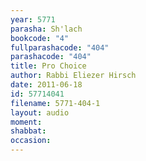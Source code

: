 ```yaml
---
year: 5771
parasha: Sh'lach
bookcode: "4"
fullparashacode: "404"
parashacode: "404"
title: Pro Choice
author: Rabbi Eliezer Hirsch
date: 2011-06-18
id: 57714041
filename: 5771-404-1
layout: audio
moment: 
shabbat: 
occasion: 
---
```

